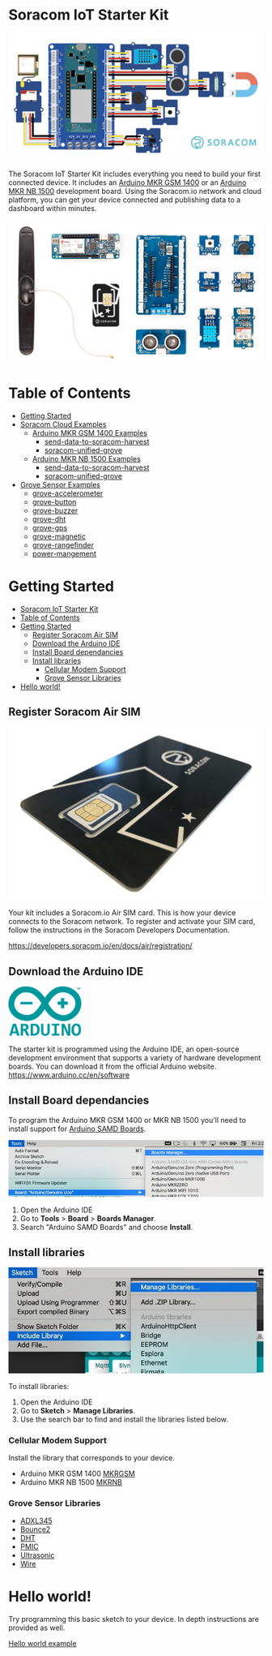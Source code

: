 

# Soracom IoT Starter Kit

![soracom-grove-all](./content/soracom-grove-all.png "A graphic of all the grove sensors attached to the kit.")

The Soracom IoT Starter Kit includes everything you need to build your first connected device. It includes an [Arduino MKR GSM 1400](https://www.soracom.io/store/soracom-arduino-1400-starter-kit/) or an [Arduino MKR NB 1500](https://www.soracom.io/store/soracom-arduino-1500-starter-kit/) development board.
Using the Soracom.io network and cloud platform, you can get your device connected and publishing data to a dashboard within minutes. 

![kit-contents](./content/PENF4508.jpg "The contents of the kit")

# Table of Contents
- [Getting Started](#getting-started)
- [Soracom Cloud Examples](./soracom-cloud-examples/)
  - [Arduino MKR GSM 1400 Examples](./soracom-cloud-examples/arduino-mkr-gsm-1400/)
    - [send-data-to-soracom-harvest](soracom-cloud-examples/arduino-mkr-gsm-1400/send-data-to-soracom-harvest/)
    - [soracom-unified-grove](soracom-cloud-examples/arduino-mkr-gsm-1400/soracom-unified-grove/)
  - [Arduino MKR NB 1500 Examples](./soracom-cloud-examples/arduino-mkr-nb-1500/)
    - [send-data-to-soracom-harvest](soracom-cloud-examples/arduino-mkr-nb-1500/send-data-to-soracom-harvest/)
    - [soracom-unified-grove](soracom-cloud-examples/arduino-mkr-nb-1500/soracom-unified-grove/)
- [Grove Sensor Examples](./grove-sensor-examples/)
  - [grove-accelerometer](./grove-sensor-examples/grove-accelerometer/)
  - [grove-button](./grove-sensor-examples/grove-button/)
  - [grove-buzzer](./grove-sensor-examples/grove-buzzer/)
  - [grove-dht](grove-sensor-examples/grove-dht/)
  - [grove-gps](./grove-sensor-examples/grove-gps/)
  - [grove-magnetic](./grove-sensor-examples/grove-magnetic/)
  - [grove-rangefinder](./grove-sensor-examples/grove-rangefinder/)
  - [power-mangement](./grove-sensor-examples/power-management/)


# Getting Started
- [Soracom IoT Starter Kit](#soracom-iot-starter-kit)
- [Table of Contents](#table-of-contents)
- [Getting Started](#getting-started)
  - [Register Soracom Air SIM](#register-soracom-air-sim)
  - [Download the Arduino IDE](#download-the-arduino-ide)
  - [Install Board dependancies](#install-board-dependancies)
  - [Install libraries](#install-libraries)
    - [Cellular Modem Support](#cellular-modem-support)
    - [Grove Sensor Libraries](#grove-sensor-libraries)
- [Hello world!](#hello-world)

## Register Soracom Air SIM 

![soracom-sim](./content/soracom-sim.png)

Your kit includes a Soracom.io Air SIM card. This is how your device connects to the Soracom network. To register and activate your SIM card, follow the instructions in the Soracom Developers Documentation. 

https://developers.soracom.io/en/docs/air/registration/


## Download the Arduino IDE

![arduino-logo](./content/arduino-logo.png)

The starter kit is programmed using the Arduino IDE, an open-source development environment that supports a variety of hardware development boards.
You can download it from the official Arduino website. 
https://www.arduino.cc/en/software

## Install Board dependancies 

To program the Arduino MKR GSM 1400 or MKR NB 1500 you'll need to install support for [Arduino SAMD Boards](https://github.com/arduino/ArduinoCore-samd).

![boards-manager](./content/boards-manager.jpeg "A screenshot of the Arduino boards manager")

1. Open the Arduino IDE
2. Go to **Tools** > **Board** > **Boards Manager**.
3. Search "Arduino SAMD Boards" and choose **Install**.

## Install libraries

![install-libraries](./content/install-libraries.jpeg "A screenshot of the library manager")

To install libraries:

1. Open the Arduino IDE
2. Go to **Sketch** > **Manage Libraries**.
3. Use the search bar to find and install the libraries listed below. 

### Cellular Modem Support

Install the library that corresponds to your device. 

- Arduino MKR GSM 1400 [MKRGSM](https://github.com/arduino-libraries/MKRGSM)
- Arduino MKR NB 1500 [MKRNB](https://github.com/arduino-libraries/MKRNB)

### Grove Sensor Libraries

- [ADXL345](https://github.com/Seeed-Studio/Accelerometer_ADXL345)
- [Bounce2](https://www.arduino.cc/reference/en/libraries/bounce2/)
- [DHT](https://github.com/Seeed-Studio/Grove_Temperature_And_Humidity_Sensor)
- [PMIC](https://github.com/arduino-libraries/Arduino_BQ24195)
- [Ultrasonic](https://github.com/Seeed-Studio/Seeed_Arduino_UltrasonicRanger)
- [Wire](https://github.com/arduino/ArduinoCore-avr/tree/master/libraries/Wire)
  
# Hello world!

Try programming this basic sketch to your device. In depth instructions are provided as well. 

[Hello world example](./soracom-cloud-examples/arduino-mkr-gsm-1400/hello-world/README.md)
